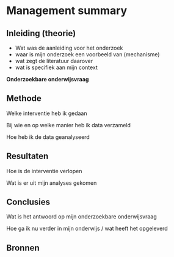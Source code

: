 # Management summary

## Inleiding (theorie)

* Wat was de aanleiding voor het onderzoek
* waar is mijn onderzoek een voorbeeld van (mechanisme)
* wat zegt de literatuur daarover
* wat is specifiek aan mijn context 

**Onderzoekbare onderwijsvraag**

## Methode

Welke interventie heb ik gedaan

Bij wie en op welke manier heb ik data verzameld

Hoe heb ik de data geanalyseerd

## Resultaten

Hoe is de interventie verlopen

Wat is er uit mijn analyses gekomen

## Conclusies

Wat is het antwoord op mijn onderzoekbare onderwijsvraag

Hoe ga ik nu verder in mijn onderwijs / wat heeft het opgeleverd

## Bronnen
